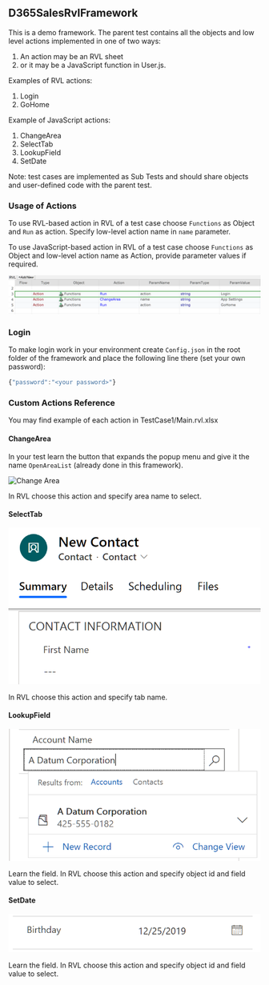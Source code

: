 ## D365SalesRvlFramework

This is a demo framework. The parent test contains all the objects and low level actions implemented in one of two ways:

1. An action may be an RVL sheet
2. or it may be a JavaScript function in User.js.

Examples of RVL actions:

1. Login
2. GoHome

Example of JavaScript actions:

1. ChangeArea
2. SelectTab
3. LookupField
4. SetDate

Note: test cases are implemented as Sub Tests and should share objects and user-defined code with the parent test.

### Usage of Actions

To use RVL-based action in RVL of a test case choose `Functions` as Object and `Run` as action. Specify low-level action name in `name` parameter.

To use JavaScript-based action in RVL of a test case choose `Functions` as Object and low-level action name as Action, provide parameter values if required.

![RVL Example](Media/D365SalesRvlFrameworkUsageExample1.png)

### Login

To make login work in your environment create `Config.json` in the root folder of the framework and place the following line there (set your own password):

```javascript
{"password":"<your password>"}
```

### Custom Actions Reference

You may find example of each action in TestCase1/Main.rvl.xlsx

#### ChangeArea

In your test learn the button that expands the popup menu and give it the name `OpenAreaList`  (already done in this framework).

![Change Area](Media/ChangeArea.png)

In RVL choose this action and specify area name to select.

#### SelectTab

![Select Tab](Media/TabsCrm.png)

In RVL choose this action and specify tab name.

#### LookupField

![Lookup Field](Media/LookupCrm.png)

Learn the field. In RVL choose this action and specify object id and field value to select.

#### SetDate

![Date Field](Media/DateCrm.png)

Learn the field. In RVL choose this action and specify object id and field value to select.


